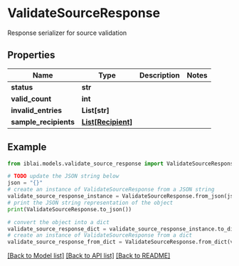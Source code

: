 # ValidateSourceResponse

Response serializer for source validation

## Properties

Name | Type | Description | Notes
------------ | ------------- | ------------- | -------------
**status** | **str** |  | 
**valid_count** | **int** |  | 
**invalid_entries** | **List[str]** |  | 
**sample_recipients** | [**List[Recipient]**](Recipient.md) |  | 

## Example

```python
from iblai.models.validate_source_response import ValidateSourceResponse

# TODO update the JSON string below
json = "{}"
# create an instance of ValidateSourceResponse from a JSON string
validate_source_response_instance = ValidateSourceResponse.from_json(json)
# print the JSON string representation of the object
print(ValidateSourceResponse.to_json())

# convert the object into a dict
validate_source_response_dict = validate_source_response_instance.to_dict()
# create an instance of ValidateSourceResponse from a dict
validate_source_response_from_dict = ValidateSourceResponse.from_dict(validate_source_response_dict)
```
[[Back to Model list]](../README.md#documentation-for-models) [[Back to API list]](../README.md#documentation-for-api-endpoints) [[Back to README]](../README.md)


